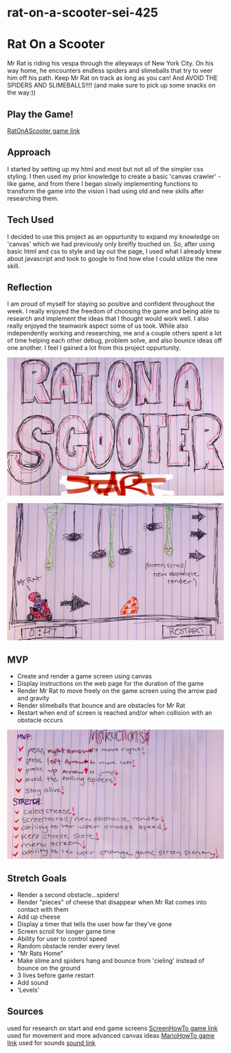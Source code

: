 # rat-on-a-scooter-sei-425
# Rat On a Scooter

Mr Rat is riding his vespa through the alleyways of New York City. On his way home, he encounters endless spiders and slimeballs that try to veer him off his path. Keep Mr Rat on track as long as you can! And AVOID THE SPIDERS AND SLIMEBALLS!!!! (and make sure to pick up some snacks on the way:))

## Play the Game!
[RatOnAScooter game link](https://gracenarez333.github.io/rat-on-a-scooter-sei-425/)

## Approach
I started by setting up my html and most but not all of the simpler css styling. I then used my prior knowledge to create a basic 'canvas crawler' -like game, and from there I began slowly implementing functions to transform the game into the vision I had using old and new skills after researching them.

## Tech Used
I decided to use this project as an oppurtunity to expand my knowledge on 'canvas' which we had previously only breifly touched on. So, after using basic html and css to style and lay out the page, I used what I already knew about javascript and took to google to find how else I could utilize the new skill.

## Reflection
I am proud of myself for staying so positive and confident throughout the week. I really enjoyed the freedom of choosing the game and being able to research and implement the ideas that I thought would work well. I also really enjoyed the teamwork aspect some of us took. While also independently working and researching, me and a couple others spent a lot of time helping each other debug, problem solve, and also bounce ideas off one another. I feel I gained a lot from this project oppurtunity. 

![start screen sketch](./img/startscreen.png)

![game sketch](./img/gamescreen.png)

## MVP
* Create and render a game screen using canvas
* Display instructions on the web page for the duration of the game
* Render Mr Rat to move freely on the game screen using the arrow pad and gravity
* Render slimeballs that bounce and are obstacles for Mr Rat
* Restart when end of screen is reached and/or when collision with an obstacle occurs

![instructions](./img/instructions.png)

## Stretch Goals
* Render a second obstacle...spiders!
* Render "pieces" of cheese that disappear when Mr Rat comes into contact with them
* Add up cheese
* Display a timer that tells the user how far they've gone
* Screen scroll for longer game time
* Ability for user to control speed
* Random obstacle render every level
* "Mr Rats Home"
* Make slime and spiders hang and bounce from 'cieling' instead of bounce on the ground
* 3 lives before game restart
* Add sound
* 'Levels'

## Sources
used for research on start and end game screens
[ScreenHowTo game link](https://www.youtube.com/watch?v=Y-GkMjUZsmM)
used for movement and more advanced canvas ideas
[MarioHowTo game link](https://www.youtube.com/watch?v=4q2vvZn5aoo)
used for sounds
[sound link](https://mixkit.co/free-sound-effects/game/)